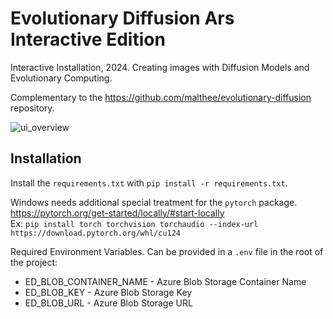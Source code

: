 # Evolutionary Diffusion Ars Interactive Edition
Interactive Installation, 2024. Creating images with Diffusion Models and Evolutionary Computing. 

Complementary to the https://github.com/malthee/evolutionary-diffusion repository.

<img alt="ui_overview" src="https://github.com/user-attachments/assets/57bd2aea-fb3b-4fc4-9114-4205bd06c7df">

## Installation
Install the `requirements.txt` with `pip install -r requirements.txt`.

Windows needs additional special treatment for the `pytorch` package. https://pytorch.org/get-started/locally/#start-locally  
Ex: `pip install torch torchvision torchaudio --index-url https://download.pytorch.org/whl/cu124`

Required Environment Variables. Can be provided in a `.env` file in the root of the project:
* ED_BLOB_CONTAINER_NAME - Azure Blob Storage Container Name
* ED_BLOB_KEY - Azure Blob Storage Key
* ED_BLOB_URL - Azure Blob Storage URL
